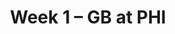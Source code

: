 ---
layout: game
title: Week 1 – GB at PHI
season: 2024
game_id: 2024_01_GB_PHI
away_team: GB
home_team: PHI
---